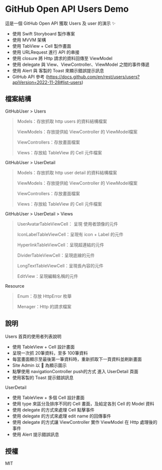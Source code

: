 # GitHub Open API Users Demo

這是一個 GitHub Open API 獲取 Users 及 user 的演示 ✨
- 使用 Swift Storyboard 製作專案
- 使用 MVVM 架構
- 使用 TabView + Cell 製作畫面
- 使用 URLRequest 進行 API 的串接
- 使用 closure 將 Http 請求的資料回傳至 ViewModel
- 使用 delegate 與 View、ViewController、ViewModel 之間的事件傳遞
- 使用 Alert 與 客製的 Toast 來顯示錯誤提示訊息
- GitHub API 參考 (https://docs.github.com/en/rest/users/users?apiVersion=2022-11-28#list-users)

## 檔案結構
GitHubUser > Users
> Models：存放抓取 http users 的資料結構檔案
> 
> ViewModels：存放提供給 ViewController 的 ViewModel檔案
> 
> ViewControllers：存放畫面檔案
> 
> Views：存放給 TableView 的 Cell 元件檔案

GitHubUser > UserDetail
> Models：存放抓取 http user detail 的資料結構檔案
> 
> ViewModels：存放提供給 ViewController 的 ViewModel檔案
> 
> ViewControllers：存放畫面檔案
> 
> Views：存放給 TableView 的 Cell 元件檔案

GitHubUser > UserDetail > Views
> UserAvatarTableViewCell： 呈現 使用者頭像的元件
> 
> IconLabelTableViewCell：呈現有 icon + Label 的元件
> 
> HyperlinkTableViewCell：呈現超連結的元件
> 
> DividerTableViewCell：呈現底線的元件
> 
> LongTextTableViewCell：呈現長內容的元件
> 
> EditView：呈現編輯名稱的元件

Resource 
> Enum：存放 HttpError 枚舉
> 
> Menager：Http 的請求檔案

## 說明

Users 首頁的使用者列表說明
- 使用 TableView + Cell 設計畫面
- 呈現一次抓 20筆資料，至多 100筆資料
- 每當畫面顯示至最後第一筆資料時，重新抓取下一頁資料並刷新畫面
- Site Admin 以 🔰 為顯示圖示
- 點擊使用 navigationController push的方式 進入 UserDetail 頁面
- 使用客製的 Toast 提示錯誤訊息

UserDetail 
- 使用 TableView + 多個 Cell 設計畫面
- 使用 type 來區分及排序不同的 Cell 畫面，及給定各別 Cell 的 Model 資料
- 使用 delegate 的方式來處理 Cell 點擊事件
- 使用 delegate 的方式來處理 edit name 的回傳事件
- 使用 delegate 的方式讓 ViewController 實作 ViewModel 在 Http 處理後的事件
- 使用 Alert 提示錯誤訊息

## 授權

MIT

